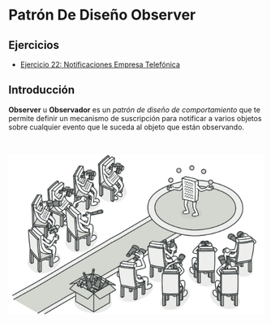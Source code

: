# Patrón De Diseño Observer

## Ejercicios
-  [Ejercicio 22: Notificaciones Empresa Telefónica ](https://github.com/AleS900/Design_Patterns/tree/main/src/main/java/observer/e22_empresa_telefonica_2P)

## Introducción

**Observer** u **Observador** es un *patrón de diseño de comportamiento* que te permite definir un mecanismo de suscripción para notificar a varios objetos sobre cualquier evento que le suceda al objeto que están observando.

</br>
 <p align="center">
    <img src="https://github.com/AleS900/prueba/blob/master/assets/observer.png" />
 </p>
 
